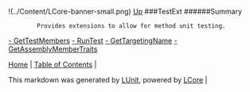!(../Content/LCore-banner-small.png)
[Up](../LUnit.md)
###TestExt
######Summary

            Provides extensions to allow for method unit testing.
            
[ - GetTestMembers](TestExt_GetTestMembers.md)
[ - RunTest](TestExt_RunTest.md)
[ - GetTargetingName](TestExt_GetTargetingName.md)
[ - GetAssemblyMemberTraits](TestExt_GetAssemblyMemberTraits.md)

[Home](../../README.md) | [Table of Contents](../../TableOfContents.md) | 


This markdown was generated by [LUnit](https://github.com/CodeSingularity/LUnit), powered by [LCore](https://github.com/CodeSingularity/LCore) | 

